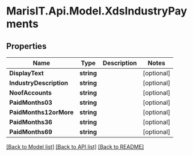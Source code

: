 
# MarisIT.Api.Model.XdsIndustryPayments

## Properties

Name | Type | Description | Notes
------------ | ------------- | ------------- | -------------
**DisplayText** | **string** |  | [optional] 
**IndustryDescription** | **string** |  | [optional] 
**NoofAccounts** | **string** |  | [optional] 
**PaidMonths03** | **string** |  | [optional] 
**PaidMonths12orMore** | **string** |  | [optional] 
**PaidMonths36** | **string** |  | [optional] 
**PaidMonths69** | **string** |  | [optional] 

[[Back to Model list]](../README.md#documentation-for-models)
[[Back to API list]](../README.md#documentation-for-api-endpoints)
[[Back to README]](../README.md)

